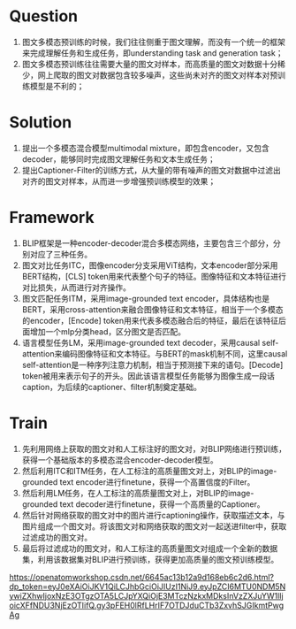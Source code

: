 # Question   
1. 图文多模态预训练的时候，我们往往侧重于图文理解，而没有一个统一的框架来完成理解任务和生成任务，即understanding task and generation task；  
2. 图文多模态预训练往往需要大量的图文对样本，而高质量的图文对数据十分稀少，网上爬取的图文对数据包含较多噪声，这些尚未对齐的图文对样本对预训练模型是不利的；

# Solution
1. 提出一个多模态混合模型multimodal mixture，即包含encoder，又包含decoder，能够同时完成图文理解任务和文本生成任务；  
2. 提出Captioner-Filter的训练方式，从大量的带有噪声的图文对数据中过滤出对齐的图文对样本，从而进一步增强预训练模型的效果；

# Framework
1. BLIP框架是一种encoder-decoder混合多模态网络，主要包含三个部分，分别对应了三种任务。  
2. 图文对比任务ITC，图像encoder分支采用ViT结构，文本encoder部分采用BERT结构，[CLS] token用来代表整个句子的特征。图像特征和文本特征进行对比损失，从而进行对齐操作。  
3. 图文匹配任务ITM，采用image-grounded text encoder，具体结构也是BERT，采用cross-attention来融合图像特征和文本特征，相当于一个多模态的encoder，[Encode] token用来代表多模态融合后的特征，最后在该特征后面增加一个mlp分类head，区分图文是否匹配。  
4. 语言模型任务LM，采用image-grounded text decoder，采用causal self-attention来编码图像特征和文本特征。与BERT的mask机制不同，这里causal self-attention是一种序列注意力机制，相当于预测接下来的语句。[Decode] token被用来表示句子的开头。因此该语言模型任务能够为图像生成一段话caption，为后续的captioner、filter机制奠定基础。

# Train
1. 先利用网络上获取的图文对和人工标注好的图文对，对BLIP网络进行预训练，获得一个基础版本的多模态混合encoder-decoder模型。
2. 然后利用ITC和ITM任务，在人工标注的高质量图文对上，对BLIP的image-grounded text encoder进行finetune，获得一个高置信度的Filter。
3. 然后利用LM任务，在人工标注的高质量图文对上，对BLIP的image-grounded text decoder进行finetune，获得一个高质量的Captioner。
4. 然后针对网络获取的图文对中的图片进行captioning操作，获取描述文本，与图片组成一个图文对。将该图文对和网络获取的图文对一起送进filter中，获取过滤成功的图文对。
5. 最后将过滤成功的图文对，和人工标注的高质量图文对组成一个全新的数据集，利用该数据集对BLIP进行预训练，获得更加高质量的图文预训练模型。  

https://openatomworkshop.csdn.net/6645ac13b12a9d168eb6c2d6.html?dp_token=eyJ0eXAiOiJKV1QiLCJhbGciOiJIUzI1NiJ9.eyJpZCI6MTU0NDM5NywiZXhwIjoxNzE3OTgzOTA5LCJpYXQiOjE3MTczNzkxMDksInVzZXJuYW1lIjoicXFfNDU3NjEzOTIifQ.gy3pFEH0lRfLHrIF7OTDJduCTb3ZxvhSJGIkmtPwgAg
